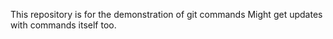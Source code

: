 This repository is for the demonstration of git commands
Might get updates with commands itself too.
